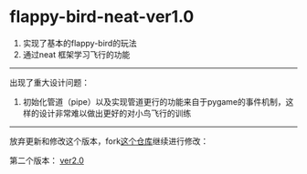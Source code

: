 # flappy-bird-neat-ver1.0
1. 实现了基本的flappy-bird的玩法
2. 通过neat 框架学习飞行的功能

*****
出现了重大设计问题：

1. 初始化管道（pipe）以及实现管道更行的功能来自于pygame的事件机制，这样的设计非常难以做出更好的对小鸟飞行的训练

****
放弃更新和修改这个版本，fork[这个仓库](https://github.com/techwithtim/NEAT-Flappy-Bird/blob/master/flappy_bird.py)继续进行修改：

第二个版本：
[ver2.0](https://github.com/kolibreath/NEAT-Flappy-Bird)
